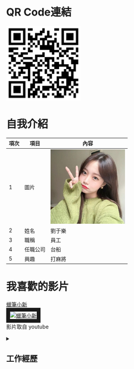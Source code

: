 # QR Code連結

<img src="exported_qrcode_image_600.png" width="200" height="200">

# 自我介紹

|項次|項目|內容|
|-----|------|------|
|1 |圖片|<img src="1235.jpg" width="200" hignt="300">|
|2 | 姓名 |劉于樂|
|3 | 職稱 |員工|
|4 | 任職公司 |台船|  
|5 | 興趣 |打麻將|  


# 我喜歡的影片

<a href="https://www.youtube.com/watch?v=J1ty54g-VeQ" target="_blank">蠟筆小新</a><br>
<a href="http://www.youtube.com/watch?feature=player_embedded&v=J1ty54g-VeQ" target="_blank"><img src="http://img.youtube.com/vi/J1ty54g-VeQ/0.jpg" 
alt="蠟筆小新" width="400" height="250" border="10" /></a>
<br>影片取自 youtube


<details>
<summary>

## 工作經歷

</summary>

(一)、 餐飲業：咖哩大叔，2020年3月~2022年6月<br>
(二)、 重工業：台灣造船股份有限公司，2021年8月至今<br>
(三)、 工作內容

|時間|任職公司|職稱|工作內容|
|---------------|---------|--------|-------------------------|
|2020/03至2022/06| 咖哩大叔 | PT | 內外場 |
|2021/08至2024/01| 台灣造船股份有限公司 | 實習生 | 電纜銘牌資料整理及打印|
|2024/02至今| 台灣造船股份有限公司 | 行政助理 | 專案管理相關業務|

(四)、 認識台船 
|台船簡介：| CSBC設立於1973年11月7日，為台灣最大的造船公司，總部位於高雄，在基隆和高雄設有2個造船廠, 並設立台北辦公室就近服務客戶與船東。CSBC公司提供各種產品和服務，如商船、海軍艦艇與公務船建造和商維、大型鋼結構和機械製造、海上工程製造、組裝、運輸、吊裝、商維和其他核心業務項目等|
|---------|---------------------------------------------------------------------------------|
|業務範圍：| CSBC銷售市場涵蓋歐、亞、非、美洲，並與船東及客戶維繫良好的業務關係，產品品質和技術深得船東及客戶肯定|
|主要業務：| CSBC現階段營運定位於商船製造與維修、海軍艦艇與公務船製造與維修、離岸風電海工業務三大範疇，為航運業、國防與海工事業發展提供強力的支持，並為國家經濟做出貢獻.未來並將朝向海洋事業集團目標邁進|
|台船精神：| CSBC追求永續經營，並致力推動公司治理及履行以“傳承造船，守護海洋”為主軸之企業社會責任|
</details>
